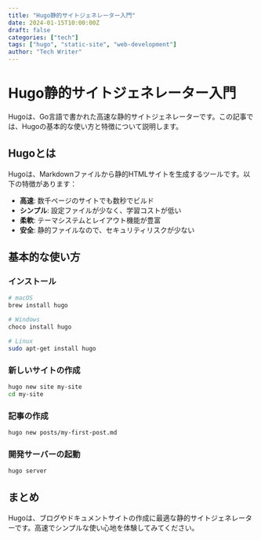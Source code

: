 ```yaml
---
title: "Hugo静的サイトジェネレーター入門"
date: 2024-01-15T10:00:00Z
draft: false
categories: ["tech"]
tags: ["hugo", "static-site", "web-development"]
author: "Tech Writer"
---
```


# Hugo静的サイトジェネレーター入門

Hugoは、Go言語で書かれた高速な静的サイトジェネレーターです。この記事では、Hugoの基本的な使い方と特徴について説明します。

## Hugoとは

Hugoは、Markdownファイルから静的HTMLサイトを生成するツールです。以下の特徴があります：

- **高速**: 数千ページのサイトでも数秒でビルド
- **シンプル**: 設定ファイルが少なく、学習コストが低い
- **柔軟**: テーマシステムとレイアウト機能が豊富
- **安全**: 静的ファイルなので、セキュリティリスクが少ない

## 基本的な使い方

### インストール

```bash
# macOS
brew install hugo

# Windows
choco install hugo

# Linux
sudo apt-get install hugo
```

### 新しいサイトの作成

```bash
hugo new site my-site
cd my-site
```

### 記事の作成

```bash
hugo new posts/my-first-post.md
```

### 開発サーバーの起動

```bash
hugo server
```

## まとめ

Hugoは、ブログやドキュメントサイトの作成に最適な静的サイトジェネレーターです。高速でシンプルな使い心地を体験してみてください。
